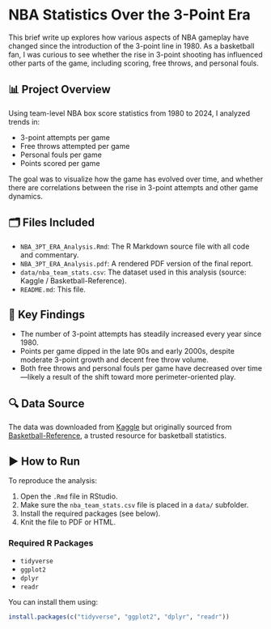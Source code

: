 # NBA Statistics Over the 3-Point Era

This brief write up explores how various aspects of NBA gameplay have changed since the introduction of the 3-point line in 1980. As a basketball fan, I was curious to see whether the rise in 3-point shooting has influenced other parts of the game, including scoring, free throws, and personal fouls.

## 📊 Project Overview

Using team-level NBA box score statistics from 1980 to 2024, I analyzed trends in:

- 3-point attempts per game
- Free throws attempted per game
- Personal fouls per game
- Points scored per game

The goal was to visualize how the game has evolved over time, and whether there are correlations between the rise in 3-point attempts and other game dynamics.

## 🗂️ Files Included

- `NBA_3PT_ERA_Analysis.Rmd`: The R Markdown source file with all code and commentary.
- `NBA_3PT_ERA_Analysis.pdf`: A rendered PDF version of the final report.
- `data/nba_team_stats.csv`: The dataset used in this analysis (source: Kaggle / Basketball-Reference).
- `README.md`: This file.

## 📌 Key Findings

- The number of 3-point attempts has steadily increased every year since 1980.
- Points per game dipped in the late 90s and early 2000s, despite moderate 3-point growth and decent free throw volume.
- Both free throws and personal fouls per game have decreased over time—likely a result of the shift toward more perimeter-oriented play.

## 🔍 Data Source

The data was downloaded from [Kaggle](https://www.kaggle.com/) but originally sourced from [Basketball-Reference](https://www.basketball-reference.com/), a trusted resource for basketball statistics.

## ▶️ How to Run

To reproduce the analysis:

1. Open the `.Rmd` file in RStudio.
2. Make sure the `nba_team_stats.csv` file is placed in a `data/` subfolder.
3. Install the required packages (see below).
4. Knit the file to PDF or HTML.

### Required R Packages

- `tidyverse`
- `ggplot2`
- `dplyr`
- `readr`

You can install them using:
```r
install.packages(c("tidyverse", "ggplot2", "dplyr", "readr"))

